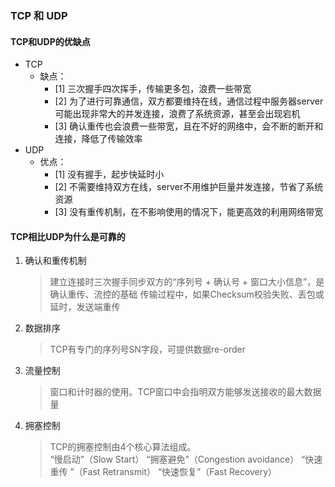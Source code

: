 ### TCP 和 UDP

#### TCP和UDP的优缺点
* TCP
  * 缺点：
    * [1] 三次握手四次挥手，传输更多包，浪费一些带宽
    * [2] 为了进行可靠通信，双方都要维持在线，通信过程中服务器server可能出现非常大的并发连接，浪费了系统资源，甚至会出现宕机
    * [3] 确认重传也会浪费一些带宽，且在不好的网络中，会不断的断开和连接，降低了传输效率
* UDP
  * 优点：
    * [1] 没有握手，起步快延时小
    * [2] 不需要维持双方在线，server不用维护巨量并发连接，节省了系统资源
    * [3] 没有重传机制，在不影响使用的情况下，能更高效的利用网络带宽

#### TCP相比UDP为什么是可靠的
1. 确认和重传机制  
   > 建立连接时三次握手同步双方的“序列号 + 确认号 + 窗口大小信息”，是确认重传、流控的基础
  传输过程中，如果Checksum校验失败、丢包或延时，发送端重传
2. 数据排序  
   > TCP有专门的序列号SN字段，可提供数据re-order
3. 流量控制
   > 窗口和计时器的使用。TCP窗口中会指明双方能够发送接收的最大数据量
4. 拥塞控制
   > TCP的拥塞控制由4个核心算法组成。  
      “慢启动”（Slow Start）
      “拥塞避免”（Congestion avoidance）
      “快速重传 ”（Fast Retransmit）
      “快速恢复”（Fast Recovery）
      